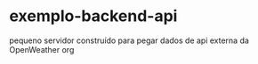 # exemplo-backend-api
pequeno servidor construído para pegar dados de api externa da OpenWeather org

